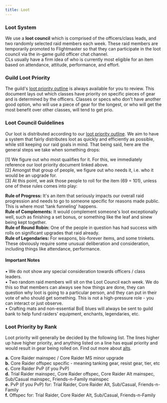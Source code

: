 ```yaml
---
title: Loot
---
```

### Loot System
We use a **loot council** which is comprised of the officers/class leads, and two randomly selected raid members each week. These raid members are temporarily promoted to Flightmaster so that they can participate in the loot council via the in-game guild officer chat channel.<br />
CLs usually have a firm idea of who is currently most eligible for an item based on attendance, attitude, performance, and effort.

### Guild Loot Priority
The guild's [loot priority outline](https://docs.google.com/spreadsheets/d/17gVCAlQK3_t0znFviccCSD6rcOJlXDODOXFTroTw0II/edit#gid=1516348409) is always available for you to review. This document lays out which classes have priority on specific pieces of gear and is determined by the officers. Classes or specs who don't have another good option, who will use a piece of gear for the longest, or who will get the most benefit over other classes, will tend to get prio.

### Loot Council Guidelines
Our loot is distributed according to our [loot priority outline](https://docs.google.com/spreadsheets/d/17gVCAlQK3_t0znFviccCSD6rcOJlXDODOXFTroTw0II/edit#gid=1516348409).
We aim to have a system that fairly distributes loot as quickly and efficiently as possible, while still keeping our raid goals in mind. That being said, here are the general steps we take when something drops:

[1] We figure out who most qualifies for it. For this, we immediately reference our loot priority document linked above. <br />
[2] Amongst that group of people, we figure out who needs it, i.e. who it would be an upgrade for. <br />
[3] At this point, we ask those people to roll for the item (69 = 101), unless one of these rules comes into play:

**Rule of Progress:** It's an item that seriously impacts our overall raid progression and needs to go to someone specific for reasons made public. This is where most 'tank funneling' happens. <br />
**Rule of Complements:** It would complement someone's loot exceptionally well, such as finishing a set bonus, or something like the leaf and sinew being kept together. <br />
**Rule of Round Robin:** One of the people in question has had success with rolls on significant upgrades that raid already. <br />
**Rule of Legendaries:** For weapons, bis-forever items, and some trinkets. These obviously require some unusual deliberation and consideration, including things like attendance, performance. <br />

#### Important Notes
• We do not show any special consideration towards officers / class leaders. <br />
• Two random raid members will sit on the Loot Council each week. We do this so that members can always see how things are done, they can question why loot is going to a particular person, and they can put in their vote of who should get something. This is not a high-pressure role - you can interact or just observe. <br />
• Crafting mats and non-essential BoE blues will always be sent to guild bank to help fund raiders' equipment, enchants, legendaries, etc. <br />

### Loot Priority by Rank
Loot priority will generally be decided by the following list. The lines higher up have higher priority, and anything listed on a line has equal priority and would result in gear being rolled on. Find out more about [alts](/pages/alts/).

**a.** Core Raider mainspec / Core Raider MS minor upgrade <br />
**b.** Core Raider offspec specific - meaning tanking gear, resist gear, tier, etc
**c.** Core Raider PvP (if you PvP) <br />
**d.** Trial Raider mainspec, Core Raider offspec, Core Raider Alt mainspec, Sub/Casual mainspec, Friends-n-Family mainspec <br />
**e.** PvP (if you PvP) for: Trial Raider, Core Raider Alt, Sub/Casual, Friends-n-Family <br />
**f.** Offspec for: Trial Raider, Core Raider Alt, Sub/Casual, Friends-n-Family <br />
   
